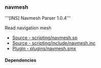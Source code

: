 ### navmesh
'''[INS] Navmesh Parser 1.0.4'''

Read navigation mesh

 * [Source - scripting/navmesh.sp](https://github.com/jaredballou/insurgency-sourcemod/blob/master/scripting/navmesh.sp?raw=true)
 * [Source - scripting/include/navmesh.inc](https://github.com/jaredballou/insurgency-sourcemod/blob/master/scripting/include/navmesh.inc?raw=true)
 * [Plugin - plugins/navmesh.smx](https://github.com/jaredballou/insurgency-sourcemod/blob/master/plugins/navmesh.smx?raw=true)

#### Dependencies
